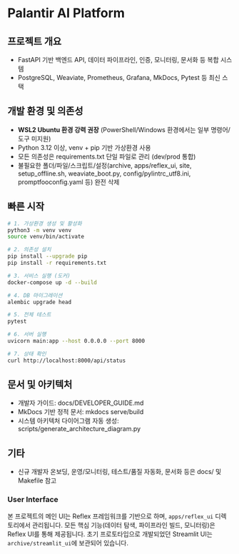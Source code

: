 # Palantir AI Platform

## 프로젝트 개요
- FastAPI 기반 백엔드 API, 데이터 파이프라인, 인증, 모니터링, 문서화 등 복합 시스템
- PostgreSQL, Weaviate, Prometheus, Grafana, MkDocs, Pytest 등 최신 스택

## 개발 환경 및 의존성
- **WSL2 Ubuntu 환경 강력 권장** (PowerShell/Windows 환경에서는 일부 명령어/도구 미지원)
- Python 3.12 이상, venv + pip 기반 가상환경 사용
- 모든 의존성은 requirements.txt 단일 파일로 관리 (dev/prod 통합)
- 불필요한 폴더/파일/스크립트/설정(archive, apps/reflex_ui, site, setup_offline.sh, weaviate_boot.py, config/pylintrc_utf8.ini, promptfooconfig.yaml 등) 완전 삭제

## 빠른 시작
```bash
# 1. 가상환경 생성 및 활성화
python3 -m venv venv
source venv/bin/activate

# 2. 의존성 설치
pip install --upgrade pip
pip install -r requirements.txt

# 3. 서비스 실행 (도커)
docker-compose up -d --build

# 4. DB 마이그레이션
alembic upgrade head

# 5. 전체 테스트
pytest

# 6. 서버 실행
uvicorn main:app --host 0.0.0.0 --port 8000

# 7. 상태 확인
curl http://localhost:8000/api/status
```

## 문서 및 아키텍처
- 개발자 가이드: docs/DEVELOPER_GUIDE.md
- MkDocs 기반 정적 문서: mkdocs serve/build
- 시스템 아키텍처 다이어그램 자동 생성: scripts/generate_architecture_diagram.py

## 기타
- 신규 개발자 온보딩, 운영/모니터링, 테스트/품질 자동화, 문서화 등은 docs/ 및 Makefile 참고

### User Interface
본 프로젝트의 메인 UI는 Reflex 프레임워크를 기반으로 하며, `apps/reflex_ui` 디렉토리에서 관리됩니다. 모든 핵심 기능(데이터 탐색, 파이프라인 빌드, 모니터링)은 Reflex UI를 통해 제공됩니다. 초기 프로토타입으로 개발되었던 Streamlit UI는 `archive/streamlit_ui`에 보관되어 있습니다.
